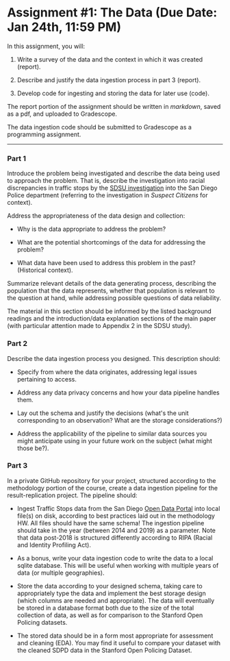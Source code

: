 Assignment #1: The Data (Due Date: Jan 24th, 11:59 PM)
=======================

In this assignment, you will:

1.  Write a survey of the data and the context in which it was created
    (report).
    
2.  Describe and justify the data ingestion process in part 3
    (report).
    
3.  Develop code for ingesting and storing the data for later use
    (code).
    
The report portion of the assignment should be written in *markdown*,
saved as a pdf, and uploaded to Gradescope.

The data ingestion code should be submitted to Gradescope as a
programming assignment.

* * * * *

### Part 1

Introduce the problem being investigated and describe the data being
used to approach the problem. That is, describe the investigation into
racial discrepancies in traffic stops by the [SDSU
investigation](https://www.sandiego.gov/sites/default/files/sdpdvehiclestopsfinal.pdf)
into the San Diego Police department (referring to the investigation
in *Suspect Citizens* for context).

Address the appropriateness of the data design and collection:

-   Why is the data appropriate to address the problem?

-   What are the potential shortcomings of the data for addressing the
    problem?
    
-   What data have been used to address this problem in the past?
    (Historical context).

Summarize relevant details of the data generating process, describing
the population that the data represents, whether that population is
relevant to the question at hand, while addressing possible questions
of data reliability.

The material in this section should be informed by the listed
background readings and the introduction/data explanation sections of
the main paper (with particular attention made to Appendix 2 in the
SDSU study).

### Part 2

Describe the data ingestion process you designed. This description should:

-   Specify from where the data originates, addressing legal issues
    pertaining to access.

-   Address any data privacy concerns and how your data pipeline
    handles them.

-   Lay out the schema and justify the decisions (what's the unit
    corresponding to an observation? What are the storage
    considerations?)

-   Address the applicability of the pipeline to similar data sources
    you might anticipate using in your future work on the subject
    (what might those be?).

### Part 3

In a private GitHub repository for your project, structured according
to the methodology portion of the course, create a data ingestion
pipeline for the result-replication project. The pipeline should:

-   Ingest Traffic Stops data from the San Diego [Open Data
    Portal](https://data.sandiego.gov/datasets/?department=police)
    into local file(s) on disk, according to best practices laid out
    in the methodology HW. All files should have the same schema! The
    ingestion pipeline should take in the year (between 2014 and 2019)
    as a parameter. Note that data post-2018 is structured differently
    according to RIPA (Racial and Identity Profiling Act).
    
-   As a bonus, write your data ingestion code to write the data to a
    local sqlite database. This will be useful when working with
    multiple years of data (or multiple geographies).

-   Store the data according to your designed schema, taking care to
    appropriately type the data and implement the best storage
    design (which columns are needed and appropriate). The data will
    eventually be stored in a database format both due to the size of
    the total collection of data, as well as for comparison to the
    Stanford Open Policing datasets.

-   The stored data should be in a form most appropriate for
    assessment and cleaning (EDA). You may find it useful to compare
    your dataset with the cleaned SDPD data in the Stanford Open
    Policing Dataset.
    
